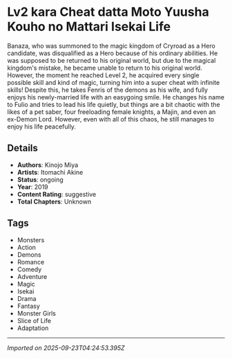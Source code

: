 # Lv2 kara Cheat datta Moto Yuusha Kouho no Mattari Isekai Life

Banaza, who was summoned to the magic kingdom of Cryroad as a Hero candidate, was disqualified as a Hero because of his ordinary abilities. He was supposed to be returned to his original world, but due to the magical kingdom's mistake, he became unable to return to his original world. However, the moment he reached Level 2, he acquired every single possible skill and kind of magic, turning him into a super cheat with infinite skills! Despite this, he takes Fenris of the demons as his wife, and fully enjoys his newly-married life with an easygoing smile. He changes his name to Fulio and tries to lead his life quietly, but things are a bit chaotic with the likes of a pet saber, four freeloading female knights, a Majin, and even an ex-Demon Lord. However, even with all of this chaos, he still manages to enjoy his life peacefully.

## Details
- **Authors**: Kinojo Miya
- **Artists**: Itomachi Akine
- **Status**: ongoing
- **Year**: 2019
- **Content Rating**: suggestive
- **Total Chapters**: Unknown

## Tags
- Monsters
- Action
- Demons
- Romance
- Comedy
- Adventure
- Magic
- Isekai
- Drama
- Fantasy
- Monster Girls
- Slice of Life
- Adaptation

---
*Imported on 2025-09-23T04:24:53.395Z*
